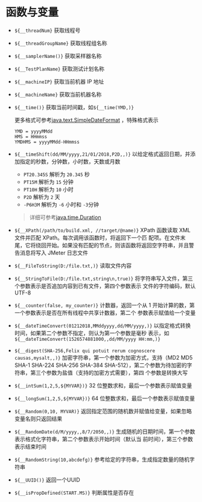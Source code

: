 # 函数与变量

- `${__threadNum}` 获取线程号
- `${__threadGroupName}` 获取线程组名称
- `${__samplerName()}` 获取采样器名称
- `${__TestPlanName}` 获取测试计划名称
- `${__machineIP}` 获取当前机器 IP 地址
- `${__machineName}` 获取当前机器名称
- `${__time()}` 获取当前时间戳，如`${__time(YMD,)}`

  更多格式可参考[java.text.SimpleDateFormat](https://docs.oracle.com/javase/8/docs/api/java/text/SimpleDateFormat.html)
  ，特殊格式表示

  ```
  YMD = yyyyMMdd
  HMS = HHmmss
  YMDHMS = yyyyMMdd-HHmmss
  ```

- `${__timeShift(dd/MM/yyyy,21/01/2018,P2D,,)}` 以给定格式返回日期，并添加指定的秒数，分钟数，小时数，天数或月数

  - `PT20.345S` 解析为 `20.345` 秒
  - `PT15M` 解析为 `15` 分钟
  - `PT10H` 解析为 `10` 小时
  - `P2D` 解析为 `2` 天
  - `-P6H3M` 解析为 `-6` 小时和 `-3`分钟

  > 详细可参考[java.time.Duration](https://docs.oracle.com/javase/8/docs/api/java/time/Duration.html)

- `${__XPath(/path/to/build.xml, //target/@name)}` XPath 函数读取 XML 文件并匹配 XPath。每次调用该函数时，将返回下一个匹
  配项。在文件末尾，它将绕回开始。如果没有匹配的节点，则该函数将返回空字符串，并且警告消息将写入 JMeter 日志文件

- `${__FileToString(D:/file.txt,)}` 读取文件内容
- `${__StringToFile(D:/file.txt,string\n,true)}` 将字符串写入文件，第三个参数表示是否追加内容到已有文件，第四个参数表示
  文件的字符编码，默认 UTF-8
- `${__counter(false, my_counter)}` 计数器，返回一个从 1 开始计算的数，第一个参数表示是否在所有线程中共享计数器，第二个
  参数表示赋值给一个变量

- `${__dateTimeConvert(01212018,MMddyyyy,dd/MM/yyyy,)}` 以指定格式转换时间，如果第二个参数不指定，则认为第一个参数是毫秒
  表示，如`${__dateTimeConvert(1526574881000,,dd/MM/yyyy HH:mm,)}`
- `${__digest(SHA-256,Felix qui potuit rerum cognoscere causas,mysalt,,)}` 加密字符串，第一个参数为加密方式，支持（MD2
  MD5 SHA-1 SHA-224 SHA-256 SHA-384 SHA-512），第二个参数为待加密的字符串，第三个参数为盐值（支持的加密方式需要），第四
  个参数是转换大写
- `${__intSum(1,2,5,${MYVAR})}` 32 位整数求和，最后一个参数表示赋值变量
- `${__longSum(1,2,5,${MYVAR})}` 64 位整数求和，最后一个参数表示赋值变量
- `${__Random(0,10, MYVAR)}` 返回指定范围的随机数并赋值给变量，如果忽略变量名则只返回结果
- `${__RandomDate(d/M/yyyy,,8/7/2050,,)}` 生成随机的日期时间，第一个参数表示格式化字符串，第二个参数表示开始时间（默认当
  前时间），第三个参数表示结束时间
- `${__RandomString(10,abcdefg)}` 参考给定的字符串，生成指定数量的随机字符串
- `${__UUID()}` 返回一个UUID
- `${__isPropDefined(START.MS)}` 判断属性是否存在
